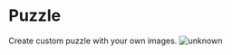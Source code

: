 # Puzzle
Create custom puzzle with your own images.
![unknown](https://github.com/user-attachments/assets/ae664f47-2b40-46e8-be59-65823de225a6)
